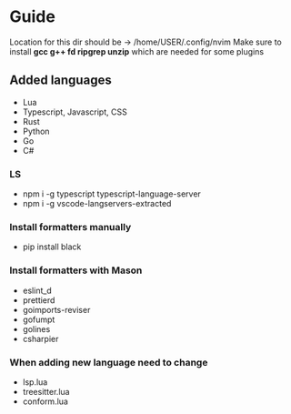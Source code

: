 # Guide

Location for this dir should be -> /home/USER/.config/nvim
Make sure to install **gcc g++ fd ripgrep unzip** which are needed for some plugins

## Added languages

- Lua
- Typescript, Javascript, CSS
- Rust
- Python
- Go
- C#

### LS

- npm i -g typescript typescript-language-server
- npm i -g vscode-langservers-extracted

### Install formatters manually

- pip install black

### Install formatters with Mason

- eslint_d <!-- Javascript, Typescript -->
- prettierd
- goimports-reviser <!-- Golang -->
- gofumpt
- golines
- csharpier <!-- C# -->

### When adding new language need to change

- lsp.lua <!-- Language server -->
- treesitter.lua <!-- Syntax highlighting -->
- conform.lua <!-- Formatter -->

